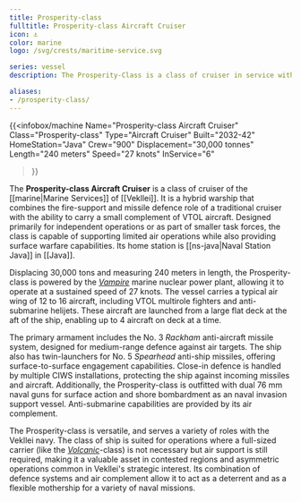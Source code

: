 ```yaml
---
title: Prosperity-class
fulltitle: Prosperity-class Aircraft Cruiser
icon: ⚓️
color: marine
logo: /svg/crests/maritime-service.svg

series: vessel
description: The Prosperity-Class is a class of cruiser in service with the Vekllei Armed Forces.

aliases:
- /prosperity-class/
---
```

{{<infobox/machine
	Name="Prosperity-class Aircraft Cruiser"
	Class="Prosperity-class"
	Type="Aircraft Cruiser"
	Built="2032-42"
	HomeStation="Java"
	Crew="900"
	Displacement="30,000 tonnes"
	Length="240 meters"
	Speed="27 knots"
	InService="6"
>}}

The **Prosperity-class Aircraft Cruiser** is a class of cruiser of the [[marine|Marine Services]] of [[Vekllei]]. It is a hybrid warship that combines the fire-support and missile defence role of a traditional cruiser with the ability to carry a small complement of VTOL aircraft. Designed primarily for independent operations or as part of smaller task forces, the class is capable of supporting limited air operations while also providing surface warfare capabilities. Its home station is [[ns-java|Naval Station Java]] in [[Java]].

Displacing 30,000 tons and measuring 240 meters in length, the Prosperity-class is powered by the [*Vampire*](/nmpr/) marine nuclear power plant, allowing it to operate at a sustained speed of 27 knots. The vessel carries a typical air wing of 12 to 16 aircraft, including VTOL multirole fighters and anti-submarine helijets. These aircraft are launched from a large flat deck at the aft of the ship, enabling up to 4 aircraft on deck at a time.

The primary armament includes the  No. 3 *Rackham* anti-aircraft missile system, designed for medium-range defence against air targets. The ship also has twin-launchers for No. 5 *Spearhead* anti-ship missiles, offering surface-to-surface engagement capabilities. Close-in defence is handled by multiple CIWS installations, protecting the ship against incoming missiles and aircraft. Additionally, the Prosperity-class is outfitted with dual 76 mm naval guns for surface action and shore bombardment as an naval invasion support vessel. Anti-submarine capabilities are provided by its air complement.

The Prosperity-class is versatile, and serves a variety of roles with the Vekllei navy. The class of ship is suited for operations where a full-sized carrier (like the [*Volcanic*](/volcanic-class/)-class) is not necessary but air support is still required, making it a valuable asset in contested regions and asymmetric operations common in Vekllei's strategic interest. Its combination of defence systems and air complement allow it to act as a deterrent and as a flexible mothership for a variety of naval missions.
